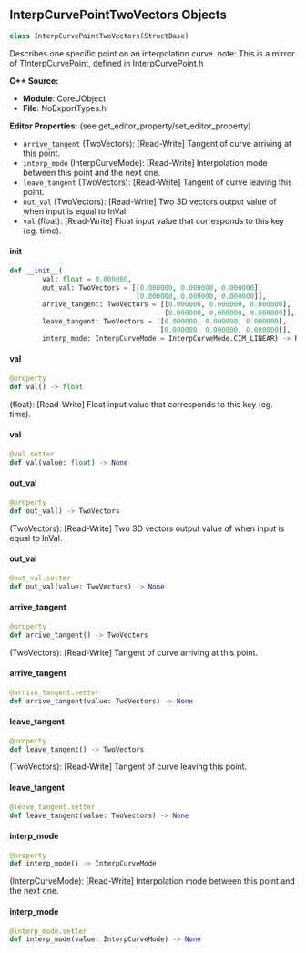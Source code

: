 ## InterpCurvePointTwoVectors Objects

```python
class InterpCurvePointTwoVectors(StructBase)
```

Describes one specific point on an interpolation curve.
note: This is a mirror of TInterpCurvePoint<FTwoVectors>, defined in InterpCurvePoint.h

**C++ Source:**

- **Module**: CoreUObject
- **File**: NoExportTypes.h

**Editor Properties:** (see get_editor_property/set_editor_property)

- ``arrive_tangent`` (TwoVectors):  [Read-Write] Tangent of curve arriving at this point.
- ``interp_mode`` (InterpCurveMode):  [Read-Write] Interpolation mode between this point and the next one.
- ``leave_tangent`` (TwoVectors):  [Read-Write] Tangent of curve leaving this point.
- ``out_val`` (TwoVectors):  [Read-Write] Two 3D vectors output value of when input is equal to InVal.
- ``val`` (float):  [Read-Write] Float input value that corresponds to this key (eg. time).

<a id="unreal.InterpCurvePointTwoVectors.__init__"></a>

#### __init__

```python
def __init__(
        val: float = 0.000000,
        out_val: TwoVectors = [[0.000000, 0.000000, 0.000000],
                               [0.000000, 0.000000, 0.000000]],
        arrive_tangent: TwoVectors = [[0.000000, 0.000000, 0.000000],
                                      [0.000000, 0.000000, 0.000000]],
        leave_tangent: TwoVectors = [[0.000000, 0.000000, 0.000000],
                                     [0.000000, 0.000000, 0.000000]],
        interp_mode: InterpCurveMode = InterpCurveMode.CIM_LINEAR) -> None
```

<a id="unreal.InterpCurvePointTwoVectors.val"></a>

#### val

```python
@property
def val() -> float
```

(float):  [Read-Write] Float input value that corresponds to this key (eg. time).

<a id="unreal.InterpCurvePointTwoVectors.val"></a>

#### val

```python
@val.setter
def val(value: float) -> None
```

<a id="unreal.InterpCurvePointTwoVectors.out_val"></a>

#### out_val

```python
@property
def out_val() -> TwoVectors
```

(TwoVectors):  [Read-Write] Two 3D vectors output value of when input is equal to InVal.

<a id="unreal.InterpCurvePointTwoVectors.out_val"></a>

#### out_val

```python
@out_val.setter
def out_val(value: TwoVectors) -> None
```

<a id="unreal.InterpCurvePointTwoVectors.arrive_tangent"></a>

#### arrive_tangent

```python
@property
def arrive_tangent() -> TwoVectors
```

(TwoVectors):  [Read-Write] Tangent of curve arriving at this point.

<a id="unreal.InterpCurvePointTwoVectors.arrive_tangent"></a>

#### arrive_tangent

```python
@arrive_tangent.setter
def arrive_tangent(value: TwoVectors) -> None
```

<a id="unreal.InterpCurvePointTwoVectors.leave_tangent"></a>

#### leave_tangent

```python
@property
def leave_tangent() -> TwoVectors
```

(TwoVectors):  [Read-Write] Tangent of curve leaving this point.

<a id="unreal.InterpCurvePointTwoVectors.leave_tangent"></a>

#### leave_tangent

```python
@leave_tangent.setter
def leave_tangent(value: TwoVectors) -> None
```

<a id="unreal.InterpCurvePointTwoVectors.interp_mode"></a>

#### interp_mode

```python
@property
def interp_mode() -> InterpCurveMode
```

(InterpCurveMode):  [Read-Write] Interpolation mode between this point and the next one.

<a id="unreal.InterpCurvePointTwoVectors.interp_mode"></a>

#### interp_mode

```python
@interp_mode.setter
def interp_mode(value: InterpCurveMode) -> None
```

<a id="unreal.TwoVectors"></a>